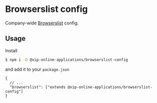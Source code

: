 # Browserslist config

Company-wide [Browserslist](https://github.com/browserslist/browserslist) config.

## Usage

Install

```sh
$ npm i -D @xip-online-applications/browserslist-config
```

and add it to your `package.json`

```jsonc
{
  // ...
  "browserslist": ["extends @xip-online-applications/browserslist-config"]
}
```
